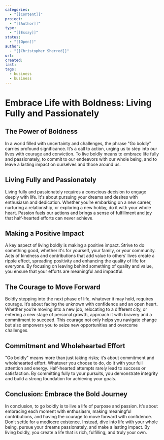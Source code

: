```yaml
---
categories:
  - "[[Content]]"
project:
  - "[[Author]]"
type:
  - "[[Essay]]"
status:
  - "[[Open]]"
author:
  - "[[Christopher Sherrod]]"
url: 
created:
last:
tags:
  - business
  - business
---
```

# Embrace Life with Boldness: Living Fully and Passionately

## The Power of Boldness

In a world filled with uncertainty and challenges, the phrase "Go boldly" carries profound significance. It’s a call to action, urging us to step into our lives with courage and conviction. To live boldly means to embrace life fully and passionately, to commit to our endeavors with our whole being, and to leave a lasting impact on ourselves and those around us.

## Living Fully and Passionately

Living fully and passionately requires a conscious decision to engage deeply with life. It's about pursuing your dreams and desires with enthusiasm and dedication. Whether you’re embarking on a new career, nurturing a relationship, or exploring a new hobby, do it with your whole heart. Passion fuels our actions and brings a sense of fulfillment and joy that half-hearted efforts can never achieve.

## Making a Positive Impact

A key aspect of living boldly is making a positive impact. Strive to do something good, whether it's for yourself, your family, or your community. Acts of kindness and contributions that add value to others’ lives create a ripple effect, spreading positivity and enhancing the quality of life for everyone. By focusing on leaving behind something of quality and value, you ensure that your efforts are meaningful and impactful.

## The Courage to Move Forward

Boldly stepping into the next phase of life, whatever it may hold, requires courage. It’s about facing the unknown with confidence and an open heart. Whether you’re moving into a new job, relocating to a different city, or entering a new stage of personal growth, approach it with bravery and a commitment to succeed. This courage not only helps you navigate change but also empowers you to seize new opportunities and overcome challenges.

## Commitment and Wholehearted Effort

"Go boldly" means more than just taking risks; it’s about commitment and wholehearted effort. Whatever you choose to do, do it with your full attention and energy. Half-hearted attempts rarely lead to success or satisfaction. By committing fully to your pursuits, you demonstrate integrity and build a strong foundation for achieving your goals.

## Conclusion: Embrace the Bold Journey

In conclusion, to go boldly is to live a life of purpose and passion. It’s about embracing each moment with enthusiasm, making meaningful contributions, and having the courage to move forward with confidence. Don’t settle for a mediocre existence. Instead, dive into life with your whole being, pursue your dreams passionately, and make a lasting impact. By living boldly, you create a life that is rich, fulfilling, and truly your own.